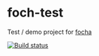 # foch-test

Test / demo project for [focha][focha]

[![Build status][ci-image] ][ci-url]

[focha]: https://github.com/bahmutov/focha
[ci-image]: https://travis-ci.org/bahmutov/focha-test.svg?branch=master
[ci-url]: https://travis-ci.org/bahmutov/focha-test
